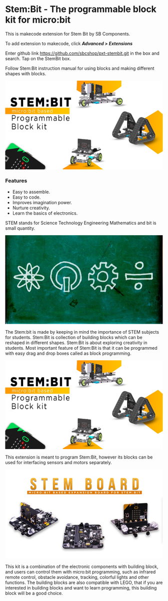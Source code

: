 # Stem:Bit - The programmable block kit for micro:bit

This is makecode extension for Stem Bit by SB Components.

To add extension to makecode, click ***Advanced > Extensions***

Enter github link https://github.com/sbcshop/pxt-stembit.git in the box and search. Tap on the StemBit box. 
 
Follow Stem:Bit instruction manual for using blocks and making different shapes with blocks.

![StemBit](Images/stembit_1.png)

### Features

- Easy to assemble.
- Easy to code.
- Improves imagination power.
- Nurture creativity.
- Learn the basics of electronics.


STEM stands for Science Technology Engineering Mathematics and bit is small
 quantity.
 
 
 ![STEM](Images/stembit_3.png)
 
 
The Stem:bit is made by keeping in mind the importance of STEM subjects for students. Stem:Bit is collection of building blocks which can be reshaped in different shapes. Stem:Bit is about exploring creativity in students. Most important feature of Stem:Bit is that it can be programmed with easy drag and drop boxes called as block programming. 

![StemBit](Images/stembit_1.png)

 
This extension is meant to program Stem:Bit, however its blocks can be used for interfacing sensors and motors separately.
  
![StemBit_BOARD](Images/stembit_board.jpg)


This kit is a combination of the electronic components with building block, and users can control them with micro:bit programming, such as infrared remote control, obstacle  avoidance, tracking, colorful lights and other functions. The building blocks are also compatible with LEGO, that if you are interested in building blocks and want to learn programming, this building block will be a good choice. 





